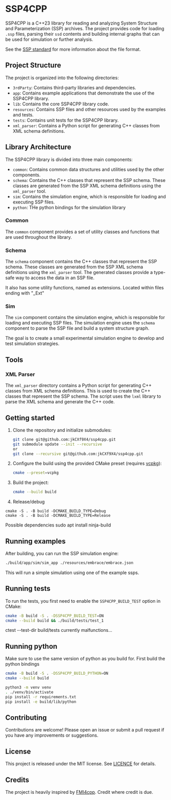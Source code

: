 # SSP4CPP

SSP4CPP is a C++23 library for reading and analyzing System Structure and Parameterization (SSP) archives. The project provides code for loading `.ssp` files, parsing their `ssd` contents and building internal graphs that can be used for simulation or further analysis.

See the [SSP standard](https://ssp-standard.org) for more information about the file format.


## Project Structure

The project is organized into the following directories:

- `3rdParty`: Contains third-party libraries and dependencies.
- `app`: Contains example applications that demonstrate the use of the SSP4CPP library.
- `lib`: Contains the core SSP4CPP library code.
- `resources`: Contains SSP files and other resources used by the examples and tests.
- `tests`: Contains unit tests for the SSP4CPP library.
- `xml_parser`: Contains a Python script for generating C++ classes from XML schema definitions.

## Library Architecture

The SSP4CPP library is divided into three main components:

- `common`: Contains common data structures and utilities used by the other components.
- `schema`: Contains the C++ classes that represent the SSP schema. These classes are generated from the SSP XML schema definitions using the `xml_parser` tool.
- `sim`: Contains the simulation engine, which is responsible for loading and executing SSP files.
- `python`: THe python bindings for the simulation library

### Common

The `common` component provides a set of utility classes and functions that are used throughout the library.

### Schema

The `schema` component contains the C++ classes that represent the SSP schema. These classes are generated from the SSP XML schema definitions using the `xml_parser` tool. The generated classes provide a type-safe way to access the data in an SSP file.

It also has some utility functions, named as extensions. Located within files ending with "_Ext" 

### Sim

The `sim` component contains the simulation engine, which is responsible for loading and executing SSP files. The simulation engine uses the `schema` component to parse the SSP file and build a system structure graph.

The goal is to create a small experimental simulation engine to develop and test simulation strategies.

## Tools

### XML Parser

The `xml_parser` directory contains a Python script for generating C++ classes from XML schema definitions. This is used to create the C++ classes that represent the SSP schema. The script uses the `lxml` library to parse the XML schema and generate the C++ code.

## Getting started
1.  Clone the repository and initialize submodules:
    ```bash
    git clone git@github.com:jkCXf9X4/ssp4cpp.git
    git submodule update --init --recursive 
    or
    git clone --recursive git@github.com:jkCXf9X4/ssp4cpp.git
    ```

2.  Configure the build using the provided CMake preset (requires [vcpkg](https://github.com/microsoft/vcpkg)):
    ```bash
    cmake --preset=vcpkg
    ```

3.  Build the project:
    ```bash
    cmake --build build
    ```

4. Release/debug
```
cmake -S . -B build -DCMAKE_BUILD_TYPE=Debug
cmake -S . -B build -DCMAKE_BUILD_TYPE=Release
```

Possible dependencies
sudo apt install ninja-build

## Running examples
After building, you can run the SSP simulation engine:
```bash
./build/app/sim/sim_app ./resources/embrace/embrace.json
```
This will run a simple simulation using one of the example ssps.

## Running tests
To run the tests, you first need to enable the `SSP4CPP_BUILD_TEST` option in CMake:
```bash
cmake -B build -S . -DSSP4CPP_BUILD_TEST=ON
cmake --build build && ./build/tests/test_1
```
ctest --test-dir build/tests currently malfunctions...

## Running python
Make sure to use the same version of python as you build for. First build the python bindings
```bash
cmake -B build -S . -DSSP4CPP_BUILD_PYTHON=ON
cmake --build build

python3 -m venv venv
. ./venv/bin/activate
pip install -r requirements.txt
pip install -e build/lib/python
```


## Contributing
Contributions are welcome! Please open an issue or submit a pull request if you have any improvements or suggestions.

## License
This project is released under the MIT license. See [LICENCE](LICENCE) for details.

## Credits
The project is heavily inspired by [FMI4cpp](https://github.com/NTNU-IHB/FMI4cpp). Credit where credit is due.